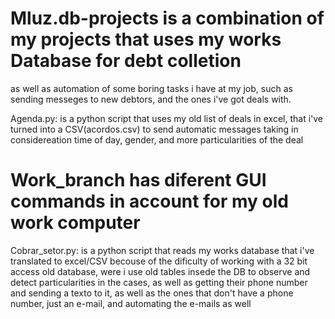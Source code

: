 # Mluz.db-projects is a combination of my projects that uses my works Database for debt colletion
as well as automation of some boring tasks i have at my job, such as sending messeges to new debtors, and the ones i've got deals with.

Agenda.py:
is a python script that uses my old list of deals in excel, that i've turned into a CSV(acordos.csv) to send automatic messages taking in considereation time of day, gender, and more particularities of the deal 

# Work_branch has diferent GUI commands in account for my old work computer

Cobrar_setor.py:
is a python script that reads my works database that i've translated to excel/CSV becouse of the dificulty of working with a 32 bit access old database, were i use old tables insede the DB to observe and detect particularities in the cases, as well as  getting their phone number and sending a texto to it, as well as the ones that don't have a phone number, just an e-mail, and automating the e-mails as well 
